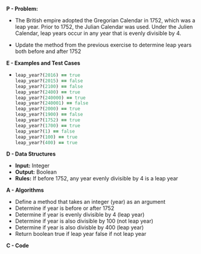 **P - Problem:**

- The British empire adopted the Gregorian Calendar in 1752, which was a leap year. Prior to 1752, the Julian Calendar was used. Under the Julien Calendar, leap years occur in any year that is evenly divisible by 4.

- Update the method from the previous exercise to determine leap years both before and after 1752

**E - Examples and Test Cases**

- ```ruby
  leap_year?(2016) == true
  leap_year?(2015) == false
  leap_year?(2100) == false
  leap_year?(2400) == true
  leap_year?(240000) == true
  leap_year?(240001) == false
  leap_year?(2000) == true
  leap_year?(1900) == false
  leap_year?(1752) == true
  leap_year?(1700) == true
  leap_year?(1) == false
  leap_year?(100) == true
  leap_year?(400) == true
  ```

**D - Data Structures**

- **Input:** Integer
- **Output:** Boolean
- **Rules:** If before 1752, any year evenly divisible by 4 is a leap year

**A - Algorithms**

- Define a method that takes an integer (year) as an argument
- Determine if year is before or after 1752
- Determine if year is evenly divisible by 4 (leap year)
- Determine if year is also divisible by 100 (not leap year)
- Determine if year is also divisble by 400 (leap year)
- Return boolean true if leap year false if not leap year


**C - Code**
